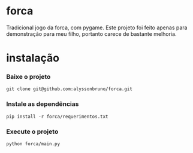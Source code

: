# forca
Tradicional jogo da forca, com pygame. Este projeto foi feito apenas para demonstração para meu filho, portanto carece de bastante melhoria.

# instalação
### Baixe o projeto
```
git clone git@github.com:alyssonbruno/forca.git
```
### Instale as dependências
```
pip install -r forca/requerimentos.txt
```
### Execute o projeto
```
python forca/main.py
```
